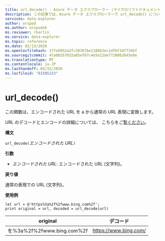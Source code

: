 ```yaml
---
title: url_decode() - Azure データ エクスプローラー |マイクロソフトドキュメント
description: この記事では、Azure データ エクスプローラーで url_decode() について説明します。
services: data-explorer
author: orspod
ms.author: orspodek
ms.reviewer: rkarlin
ms.service: data-explorer
ms.topic: reference
ms.date: 02/13/2020
ms.openlocfilehash: 3ffa5052a2fc30387be118683ec1df6f34f7346f
ms.sourcegitcommit: 47a002b7032a05ef67c4e5e12de7720062645e9e
ms.translationtype: MT
ms.contentlocale: ja-JP
ms.lasthandoff: 04/15/2020
ms.locfileid: "81505153"
---
```

# <a name="url_decode"></a>url_decode()

この関数は、エンコードされた URL を a から通常の URL 表現に変換します。 

URL のデコードとエンコードの詳細については、 こちらをご[覧ください](https://en.wikipedia.org/wiki/Percent-encoding)。

**構文**

`url_decode(`*エンコードされた URL*`)`

**引数**

* *エンコードされた URL*: エンコードされた URL (文字列)。  

**戻り値**

通常の表現での URL (文字列)。

**使用例**

```kusto
let url = @'https%3a%2f%2fwww.bing.com%2f';
print original = url, decoded = url_decode(url)
```

|original|デコード|
|---|---|
|を%3a%2f%2fwww.bing.com%2f|https://www.bing.com/|



 
